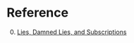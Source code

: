 # Reference

0. [Lies, Damned Lies, and Subscriptions](https://blog.giovanh.com/blog/2023/02/27/lies-damned-lies-and-subscriptions/)

